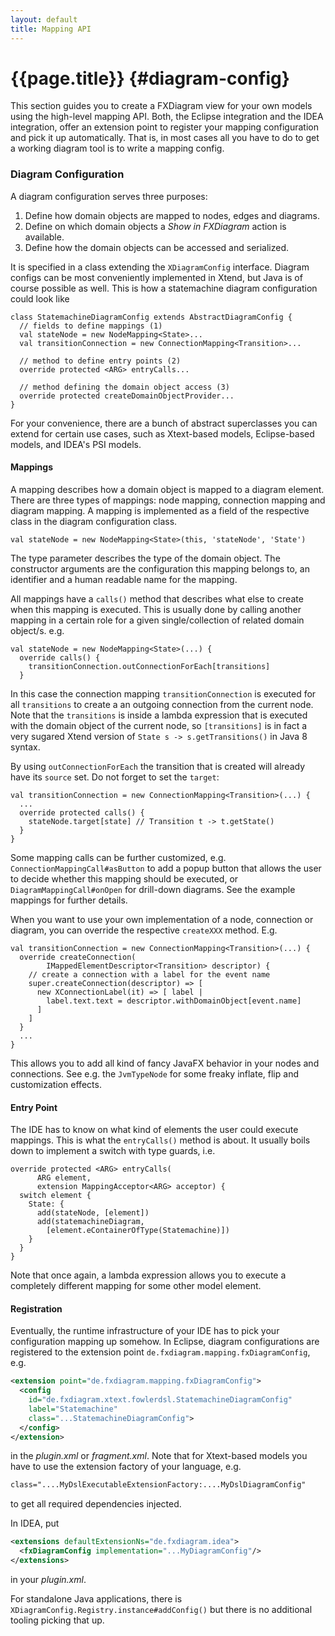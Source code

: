 ```yaml
---
layout: default
title: Mapping API
---
```

# {{page.title}} {#diagram-config}

This section guides you to create a FXDiagram view for your own models using the high-level mapping API. Both, the Eclipse integration and the IDEA integration, offer an extension point to register your mapping configuration and pick it up automatically. That is, in most cases all you have to do to get a working diagram tool is to write a mapping config.


### Diagram Configuration

A diagram configuration serves three purposes:

1. Define how domain objects are mapped to nodes, edges and diagrams.
2. Define on which domain objects a *Show in FXDiagram* action is available.
3. Define how the domain objects can be accessed and serialized.

It is specified in a class extending the `XDiagramConfig` interface. Diagram configs can be most conveniently implemented in Xtend, but Java is of course possible as well. This is how a statemachine diagram configuration could look like

```xtend
class StatemachineDiagramConfig extends AbstractDiagramConfig {
  // fields to define mappings (1)
  val stateNode = new NodeMapping<State>...  
  val transitionConnection = new ConnectionMapping<Transition>...
  
  // method to define entry points (2)
  override protected <ARG> entryCalls...
  
  // method defining the domain object access (3)
  override protected createDomainObjectProvider...
}
```

For your convenience, there are a bunch of abstract superclasses you can extend for certain use cases, such as Xtext-based models, Eclipse-based models, and IDEA's PSI models.


#### Mappings 

A mapping describes how a domain object is mapped to a diagram element. There are three types of mappings: node mapping, connection mapping and diagram mapping. A mapping is  implemented as a field of the respective class in the diagram configuration class. 

```xtend
val stateNode = new NodeMapping<State>(this, 'stateNode', 'State') 
```

The type parameter describes the type of the domain object. The constructor arguments are the configuration this mapping belongs to, an identifier and a human readable name for the mapping.

All mappings have a `calls()` method that describes what else to create when this mapping is executed. This is usually done by calling another mapping in a certain role for a given single/collection of related domain object/s. e.g. 

```xtend
val stateNode = new NodeMapping<State>(...) {
  override calls() {
    transitionConnection.outConnectionForEach[transitions]
  }
```

In this case the connection mapping `transitionConnection` is executed for all `transitions` to create a an outgoing connection from the current node. Note that the `transitions` is inside a lambda expression that is executed with the domain object of the current node, so `[transitions]` is in fact a very sugared Xtend version of `State s -> s.getTransitions()` in Java 8 syntax. 

By using `outConnectionForEach` the transition that is created will already have its `source` set. Do not forget to set the `target`:

```xtend
val transitionConnection = new ConnectionMapping<Transition>(...) {
  ...
  override protected calls() {
    stateNode.target[state] // Transition t -> t.getState()
  }
}
```

Some mapping calls can be further customized, e.g. `ConnectionMappingCall#asButton` to add a popup button that allows the user to decide whether this mapping should be executed, or `DiagramMappingCall#onOpen` for drill-down diagrams. See the example mappings for further details.

When you want to use your own implementation of a node, connection or diagram, you can override the respective `createXXX` method. E.g.

```xtend
val transitionConnection = new ConnectionMapping<Transition>(...) {
  override createConnection(
        IMappedElementDescriptor<Transition> descriptor) {
    // create a connection with a label for the event name
    super.createConnection(descriptor) => [
      new XConnectionLabel(it) => [ label |
        label.text.text = descriptor.withDomainObject[event.name]
      ]    
    ]
  }
  ...
}
```

This allows you to add all kind of fancy JavaFX behavior in your nodes and connections. See e.g. the `JvmTypeNode` for some freaky inflate, flip and customization effects.


#### Entry Point

The IDE has to know on what kind of elements the user could execute mappings. This is what the `entryCalls()` method is about. It usually boils down to implement a switch with type guards, i.e.

```xtend
override protected <ARG> entryCalls(
      ARG element, 
      extension MappingAcceptor<ARG> acceptor) {
  switch element {
    State: {
      add(stateNode, [element])
      add(statemachineDiagram, 
        [element.eContainerOfType(Statemachine)])
    }	
  }
}
```

Note that once again, a lambda expression allows you to execute a completely different mapping for some other model element.


#### Registration

Eventually, the runtime infrastructure of your IDE has to pick your configuration mapping up somehow. In Eclipse, diagram configurations are registered to the extension point `de.fxdiagram.mapping.fxDiagramConfig`, e.g. 

```xml
<extension point="de.fxdiagram.mapping.fxDiagramConfig">
  <config
    id="de.fxdiagram.xtext.fowlerdsl.StatemachineDiagramConfig"
    label="Statemachine"
    class="...StatemachineDiagramConfig">
  </config>
</extension>
```

in the *plugin.xml* or *fragment.xml*. Note that for Xtext-based models you have to use the extension factory of your language, e.g.

```xml
class="....MyDslExecutableExtensionFactory:....MyDslDiagramConfig"
```

to get all required dependencies injected.

In IDEA, put 

```xml
<extensions defaultExtensionNs="de.fxdiagram.idea">
  <fxDiagramConfig implementation="...MyDiagramConfig"/>
</extensions>
```
in your *plugin.xml*.

For standalone Java applications, there is `XDiagramConfig.Registry.instance#addConfig()` but there is no additional tooling picking that up.